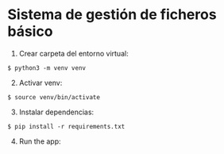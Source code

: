 # Sistema de gestión de ficheros básico

1. Crear carpeta del entorno virtual:

```
$ python3 -m venv venv
```

2. Activar venv:

```
$ source venv/bin/activate
```

3. Instalar dependencias:

```
$ pip install -r requirements.txt
```

4. Run the app:

```

```
